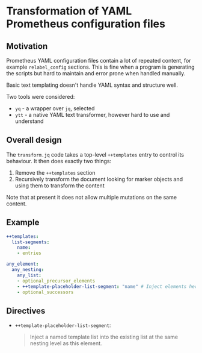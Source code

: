 # Transformation of YAML Prometheus configuration files

## Motivation

Prometheus YAML configuration files contain a lot of repeated content, for example `relabel_config`
sections. This is fine when a program is generating the scripts but hard to maintain and error prone
when handled manually.

Basic text templating doesn't handle YAML syntax and structure well.

Two tools were considered:

* `yq` - a wrapper over `jq`, selected
* `ytt` - a native YAML text transformer, however hard to use and understand

## Overall design

The `transform.jq` code takes a top-level `++templates` entry to control its behaviour. It then does
exactly two things:

1. Remove the `++templates` section
2. Recursively transform the document looking for marker objects and using them to transform the content

Note that at present it does not allow multiple mutations on the same content.

## Example

```yaml
++templates:
  list-segments:
    name:
    - entries

any_element:
  any_nesting:
    any_list:
    - optional_precursor_elements
    - ++template-placeholder-list-segment: "name" # Inject elements here
    - optional_successors
```

## Directives

* `++template-placeholder-list-segment`:
    > Inject a named template list into the existing list at the same
    > nesting level as this element.